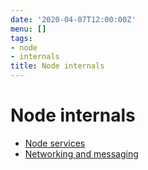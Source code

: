 ```yaml
---
date: '2020-04-07T12:00:00Z'
menu: []
tags:
- node
- internals
title: Node internals
---
```



# Node internals



* [Node services](node-services.md)
* [Networking and messaging](messaging.md)



